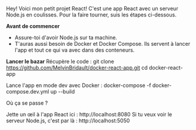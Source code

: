 Hey! Voici mon petit projet React! 
C'est une app React avec un serveur Node.js en coulisses. Pour la faire tourner, suis les étapes ci-dessous.

**Avant de commencer**
- Assure-toi d'avoir Node.js sur ta machine.
- T'auras aussi besoin de Docker et Docker Compose. Ils servent à lancer l'app et tout ce qui va avec dans des conteneurs.

**Lancer le bazar**
Récupère le code :
   git clone https://github.com/MelvinBridault/docker-react-app.git
   cd docker-react-app

Lance l'app en mode dev avec Docker :
docker-compose -f docker-compose.dev.yml up --build

Où ça se passe ?

Jette un œil à l'app React ici : http://localhost:8080
Si tu veux voir le serveur Node.js, c'est par là : http://localhost:5050
